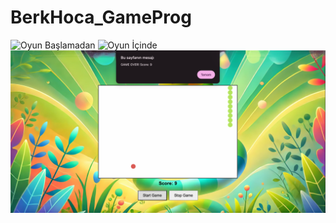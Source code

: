 # BerkHoca_GameProg
![Oyun Başlamadan](img/OyunBaşlamadan.png)
![Oyun İçinde](img/Oyunİçinde.png)
![Oyun Bitince](img/OyunBitince.png)